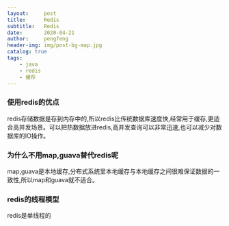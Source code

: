 ```yaml
---
layout:     post
title:      Redis
subtitle:   Redis
date:       2020-04-21
author:     pengfeng
header-img: img/post-bg-map.jpg
catalog: true
tags:
    - java
    - redis
    - 缓存
---
```


### 使用redis的优点
redis存储数据是存到内存中的,所以redis比传统数据库速度快,经常用于缓存,更适合高并发场景。可以把热数据放进redis,高并发查询可以非常迅速,也可以减少对数据库的IO操作。

### 为什么不用map,guava替代redis呢
map,guava是本地缓存,分布式系统里本地缓存与本地缓存之间很难保证数据的一致性,所以map和guava就不适合。

### redis的线程模型
redis是单线程的
